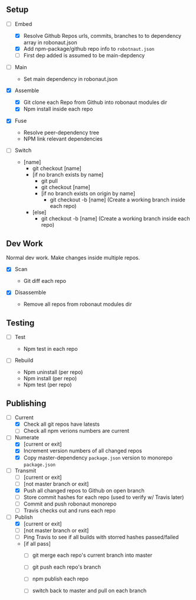 ## Setup

- [ ] Embed
	+ [x] Resolve Github Repos urls, commits, branches to to dependency array in robonaut.json
	+ [x] Add npm-package/github repo info to `robotnaut.json`
	+ [ ] First dep added is assumed to be main-depdency

- [ ] Main
	+ Set main dependency in robonaut.json

- [x] Assemble
	+ [x] Git clone each Repo from Github into robonaut modules dir
	+ [x] Npm install inside each repo

- [x] Fuse
	+ Resolve peer-dependency tree
	+ NPM link relevant dependencies

- [ ] Switch
	+ [name]
		+ git checkout [name]
		+ [if no branch exists by name]
			+ git pull
			+ git checkout [name]
			+ [if no branch exists on origin by name]
				+ git checkout -b [name] (Create a working branch inside each repo)
		+ [else]
			+ git checkout -b [name] (Create a working branch inside each repo)

## Dev Work

Normal dev work. Make changes inside multiple repos.

- [x] Scan
	+ Git diff each repo

- [x] Disassemble
	+ Remove all repos from robonaut modules dir

## Testing

- [ ] Test
	+ Npm test in each repo

- [ ] Rebuild
	+ Npm uninstall (per repo)
	+ Npm install (per repo)
	+ Npm test (per repo)

## Publishing

- [ ] Current
	- [x] Check all git repos have latests
	- [ ] Check all npm verions numbers are current

- [ ] Numerate
	+ [x] [current or exit]
	+ [x] Increment version numbers of all changed repos
	+ [x] Copy master-dependency `package.json` version to monorepo `package.json`

- [ ] Transmit
	+ [ ] [current or exit]
	+ [ ] [not master branch or exit]
	+ [x] Push all changed repos to Github on open branch
	+ [ ] Store commit hashes for each repo (used to verify w/ Travis later)
	+ [ ] Commit and push robonaut monorepo
	+ [ ] Travis checks out and runs each repo

- [ ] Publish
	+ [x] [current or exit]
	+ [ ] [not master branch or exit]
	+ [ ] Ping Travis to see if all builds with storred hashes passed/failed
	+ [if all pass]
		+ [ ] git merge each repo's current branch into master
		+ [ ] git push each repo's branch
		+ [ ] npm publish each repo
		+ [ ] switch back to master and pull on each branch






<!-- - [ ] Transmit
	+ [ ] [current or exit]
	+ [ ] [not master branch or exit]
	+ [x] Push all changed repos to Github on open branch
	+ [ ] Ping Travis to see if all builds with current branch hashes passed/failed
	+ [if all pass]
		+ [ ] git merge each repo's current branch into local master
		+ [ ] git push each repo's branch to remote master
		+ [ ]
		+ [ ] npm publish each repo
 -->
